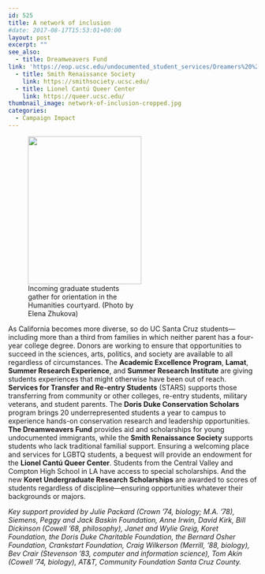 ```yaml
---
id: 525
title: A network of inclusion
#date: 2017-08-17T15:53:01+00:00
layout: post
excerpt: ""
see_also:
  - title: Dreamweavers Fund
link: 'https://eop.ucsc.edu/undocumented_student_services/Dreamers%20%20Fund.html'
  - title: Smith Renaissance Society
    link: https://smithsociety.ucsc.edu/
  - title: Lionel Cantú Queer Center
    link: https://queer.ucsc.edu/
thumbnail_image: network-of-inclusion-cropped.jpg
categories:
  - Campaign Impact
---
```

<figure id="attachment_2800" style="width: 230px" class="wp-caption alignright"><img class="wp-image-2800 size-medium" src="http://live-ucsc-giving.pantheonsite.io/wp-content/uploads/2017/08/network-of-inclusion-230x300.jpg" alt="" width="230" height="300" srcset="https://ucsc-giving.lndo.site/wp-content/uploads/2017/08/network-of-inclusion-230x300.jpg 230w, https://ucsc-giving.lndo.site/wp-content/uploads/2017/08/network-of-inclusion-768x1000.jpg 768w, https://ucsc-giving.lndo.site/wp-content/uploads/2017/08/network-of-inclusion-787x1024.jpg 787w, https://ucsc-giving.lndo.site/wp-content/uploads/2017/08/network-of-inclusion.jpg 845w" sizes="(max-width: 230px) 100vw, 230px" /><figcaption class="wp-caption-text">Incoming graduate students gather for orientation in the Humanities courtyard. (Photo by Elena Zhukova)</figcaption></figure> 

As California becomes more diverse, so do UC Santa Cruz students—including more than a third from families in which neither parent has a four-year college degree. Donors are working to ensure that opportunities to succeed in the sciences, arts, politics, and society are available to all regardless of circumstances. The **Academic Excellence Program**, **Lamat**, **Summer Research Experience**, and **Summer Research Institute** are giving students experiences that might otherwise have been out of reach. **Services for Transfer and Re-entry Students** (STARS) supports those transferring from community or other colleges, re-entry students, military veterans, and student parents. The **Doris Duke Conservation Scholars** program brings 20 underrepresented students a year to campus to experience hands-on conservation research and leadership opportunities. **The Dreamweavers Fund** provides aid and scholarships for young undocumented immigrants, while the **Smith Renaissance Society** supports students who lack traditional familial support. Ensuring a welcoming place and services for LGBTQ students, a bequest will provide an endowment for the **Lionel Cantú Queer Center**. Students from the Central Valley and Compton High School in LA have access to special scholarships. And the new **Koret Undergraduate Research Scholarships** are awarded to scores of students regardless of discipline—ensuring opportunities whatever their backgrounds or majors.

_Key support provided by Julie Packard (Crown &#8217;74, biology; M.A. &#8217;78), Siemens, Peggy and Jack Baskin Foundation, Anne Irwin, David Kirk, Bill Dickinson (Cowell &#8217;68, philosophy), Janet and Wylie Greig, Koret Foundation, the Doris Duke Charitable Foundation, the Bernard Osher Foundation, Crankstart Foundation, Craig Wilkerson (Merrill, &#8217;88, biology), Bev Crair (Stevenson &#8217;83, computer and information science), Tom Akin (Cowell &#8217;74, biology), AT&T, Community Foundation Santa Cruz County._
